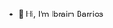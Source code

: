 - 👋 Hi, I’m Ibraim Barrios

<!---
IbraimBarrios/IbraimBarrios is a ✨ special ✨ repository because its `README.md` (this file) appears on your GitHub profile.
You can click the Preview link to take a look at your changes.
--->
